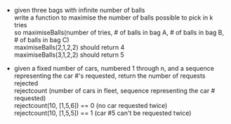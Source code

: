 - given three bags with infinite number of balls  
write a function to maximise the number of balls possible to pick in k tries  
so maximiseBalls(number of tries, # of balls in bag A, # of balls in bag B, # of balls in bag C)  
maximiseBalls(2,1,2,2) should return 4  
maximiseBalls(3,1,2,2) should return 5

- given a fixed number of cars, numbered 1 through n, and a sequence  
representing the car #'s requested, return the number of requests rejected  
rejectcount (number of cars in fleet, sequence representing the car # requested)  
rejectcount(10, [1,5,6]) == 0 (no car requested twice)  
rejectcount(10, [1,5,5]) == 1 (car #5 can't be requested twice)